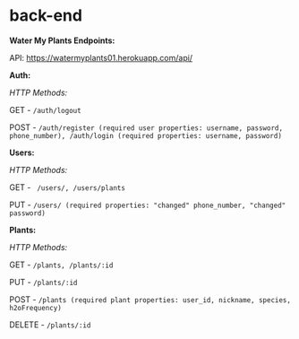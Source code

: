 # back-end

**Water My Plants Endpoints:**

API: https://watermyplants01.herokuapp.com/api/

**Auth:**

_HTTP Methods:_

GET - `/auth/logout`

POST - `/auth/register (required user properties: username, password, phone_number), /auth/login (required properties: username, password)`

**Users:**

_HTTP Methods:_

GET - ` /users/, /users/plants`

PUT - `/users/ (required properties: "changed" phone_number, "changed" password)`

**Plants:**

_HTTP Methods:_

GET - `/plants, /plants/:id`

PUT - `/plants/:id`

POST - `/plants (required plant properties: user_id, nickname, species, h2oFrequency)`

DELETE - `/plants/:id`
